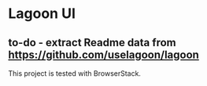 # Lagoon UI

## to-do - extract Readme data from https://github.com/uselagoon/lagoon

This project is tested with BrowserStack.
